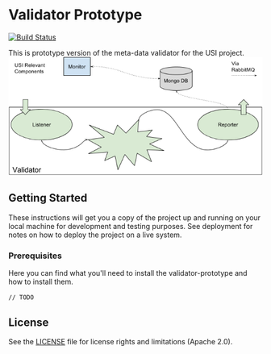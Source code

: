 # Validator Prototype
[![Build Status](https://travis-ci.org/EMBL-EBI-SUBS/validator-prototype.svg?branch=master)](https://travis-ci.org/EMBL-EBI-SUBS/validator-prototype)

This is prototype version of the meta-data validator for the USI project.
![Validator](ValidatiorPrototype.png)
## Getting Started

These instructions will get you a copy of the project up and running on your local machine for development and testing purposes. See deployment for notes on how to deploy the project on a live system.

### Prerequisites
Here you can find what you'll need to install the validator-prototype and how to install them.
```
// TODO
```

## License

See the [LICENSE](LICENSE.md) file for license rights and limitations (Apache 2.0).